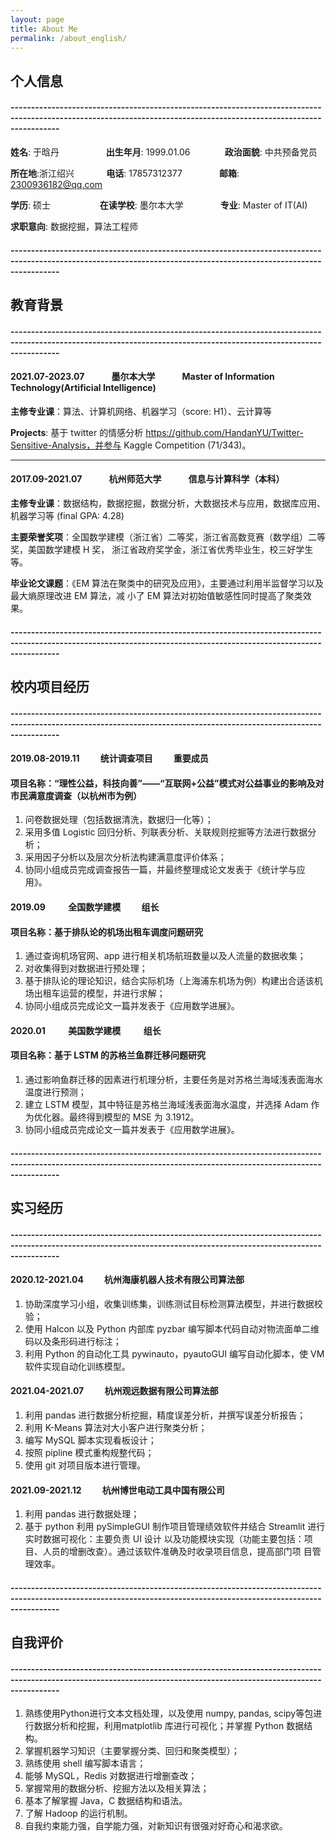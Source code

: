 ```yaml
---
layout: page
title: About Me 
permalink: /about_english/
---
```

## 个人信息
#### --------------------------------------------------------------------------------------------------------------------------------------------------------------------

**姓名**: 于晗丹 &nbsp;&nbsp;&nbsp;&nbsp;&nbsp;&nbsp;&nbsp;&nbsp;&nbsp;&nbsp;&nbsp;&nbsp;&nbsp;&nbsp;&nbsp;&nbsp;&nbsp; **出生年月**: 1999.01.06 &nbsp;&nbsp;&nbsp;&nbsp;&nbsp;&nbsp;&nbsp;&nbsp;&nbsp;&nbsp;&nbsp;&nbsp; **政治面貌**: 中共预备党员

**所在地**:浙江绍兴          &nbsp;&nbsp;&nbsp;&nbsp;&nbsp;&nbsp;&nbsp;&nbsp;&nbsp;&nbsp;&nbsp;&nbsp;**电话**: 17857312377         &nbsp;&nbsp;&nbsp;&nbsp;&nbsp;&nbsp;&nbsp;&nbsp;&nbsp;&nbsp;&nbsp;&nbsp;&nbsp;&nbsp;**邮箱**: 2300936182@qq.com

**学历**: 硕士 &nbsp;&nbsp;&nbsp;&nbsp;&nbsp;&nbsp;&nbsp;&nbsp;&nbsp;&nbsp;&nbsp;&nbsp;&nbsp;&nbsp;&nbsp;&nbsp; &nbsp; **在读学校**: 墨尔本大学  &nbsp;&nbsp;&nbsp;&nbsp;&nbsp;&nbsp;&nbsp;&nbsp;&nbsp;&nbsp;&nbsp;&nbsp;&nbsp; **专业**: Master of IT(AI)

**求职意向**: 数据挖掘，算法工程师

#### --------------------------------------------------------------------------------------------------------------------------------------------------------------------

## 教育背景
#### --------------------------------------------------------------------------------------------------------------------------------------------------------------------

#### 2021.07-2023.07 &nbsp;&nbsp;&nbsp;&nbsp;&nbsp;&nbsp;&nbsp;&nbsp;&nbsp;&nbsp;&nbsp;&nbsp;墨尔本大学&nbsp;&nbsp;&nbsp;&nbsp;&nbsp;&nbsp;&nbsp;&nbsp;&nbsp;&nbsp;&nbsp;&nbsp; Master of Information Technology(Artificial Intelligence) 

**主修专业课**：算法、计算机网络、机器学习（score: H1）、云计算等 

**Projects**: 基于 twitter 的情感分析 https://github.com/HandanYU/Twitter-Sensitive-Analysis，并参与 Kaggle Competition (71/343)。 

------------------

#### 2017.09-2021.07&nbsp;&nbsp;&nbsp;&nbsp;&nbsp;&nbsp;&nbsp;&nbsp;&nbsp;&nbsp;&nbsp;&nbsp; 杭州师范大学 &nbsp;&nbsp;&nbsp;&nbsp;&nbsp;&nbsp;&nbsp;&nbsp;&nbsp;&nbsp;&nbsp;&nbsp;信息与计算科学（本科） 

**主修专业课**：数据结构，数据挖掘，数据分析，大数据技术与应用，数据库应用、机器学习等 (final GPA: 4.28) 

**主要荣誉奖项**：全国数学建模（浙江省）二等奖，浙江省高数竞赛（数学组）二等奖，美国数学建模 H 奖， 浙江省政府奖学金，浙江省优秀毕业生，校三好学生等。 

**毕业论文课题**：《EM 算法在聚类中的研究及应用》，主要通过利用半监督学习以及最大熵原理改进 EM 算法，减 小了 EM 算法对初始值敏感性同时提高了聚类效果。

#### --------------------------------------------------------------------------------------------------------------------------------------------------------------------

## 校内项目经历
#### --------------------------------------------------------------------------------------------------------------------------------------------------------------------

#### 2019.08-2019.11&nbsp;&nbsp;&nbsp;&nbsp;&nbsp;&nbsp;&nbsp;&nbsp;&nbsp; 统计调查项目 &nbsp;&nbsp;&nbsp;&nbsp;&nbsp;&nbsp;&nbsp;&nbsp; 重要成员
#### 项目名称：“理性公益，科技向善”——“互联网+公益”模式对公益事业的影响及对市民满意度调查（以杭州市为例） 

1. 问卷数据处理（包括数据清洗，数据归一化等）； 
2. 采用多值 Logistic 回归分析、列联表分析、关联规则挖掘等方法进行数据分析； 
3. 采用因子分析以及层次分析法构建满意度评价体系； 
4. 协同小组成员完成调查报告一篇，并最终整理成论文发表于《统计学与应用》。 

#### 2019.09 &nbsp;&nbsp;&nbsp;&nbsp;&nbsp;&nbsp;&nbsp;&nbsp;&nbsp; 全国数学建模&nbsp;&nbsp;&nbsp;&nbsp;&nbsp;&nbsp;&nbsp;&nbsp;&nbsp;  组长 
#### 项目名称：基于排队论的机场出租车调度问题研究 
1. 通过查询机场官网、app 进行相关机场航班数量以及人流量的数据收集； 
2. 对收集得到对数据进行预处理； 
3. 基于排队论的理论知识，结合实际机场（上海浦东机场为例）构建出合适该机场出租车运营的模型，并进行求解； 
4. 协同小组成员完成论文一篇并发表于《应用数学进展》。 

#### 2020.01 &nbsp;&nbsp;&nbsp;&nbsp;&nbsp;&nbsp;&nbsp;&nbsp;&nbsp; 美国数学建模 &nbsp;&nbsp;&nbsp;&nbsp;&nbsp;&nbsp;&nbsp;&nbsp;&nbsp; 组长 
#### 项目名称：基于 LSTM 的苏格兰鱼群迁移问题研究
1. 通过影响鱼群迁移的因素进行机理分析，主要任务是对苏格兰海域浅表面海水温度进行预测； 
2. 建立 LSTM 模型，其中特征是苏格兰海域浅表面海水温度，并选择 Adam 作为优化器。最终得到模型的 MSE 为 3.1912。 
3. 协同小组成员完成论文一篇并发表于《应用数学进展》。

#### --------------------------------------------------------------------------------------------------------------------------------------------------------------------

## 实习经历
#### --------------------------------------------------------------------------------------------------------------------------------------------------------------------

#### 2020.12-2021.04 &nbsp;&nbsp;&nbsp;&nbsp;&nbsp;&nbsp;&nbsp;&nbsp;&nbsp;杭州海康机器人技术有限公司算法部
1. 协助深度学习小组，收集训练集，训练测试目标检测算法模型，并进行数据校验； 
2. 使用 Halcon 以及 Python 内部库 pyzbar 编写脚本代码自动对物流面单二维码以及条形码进行标注； 
3. 利用 Python 的自动化工具 pywinauto，pyautoGUI 编写自动化脚本，使 VM 软件实现自动化训练模型。 

#### 2021.04-2021.07 &nbsp;&nbsp;&nbsp;&nbsp;&nbsp;&nbsp;&nbsp;&nbsp;&nbsp;杭州观远数据有限公司算法部 
1. 利用 pandas 进行数据分析挖掘，精度误差分析，并撰写误差分析报告；
2. 利用 K-Means 算法对大小客户进行聚类分析； 
3. 编写 MySQL 脚本实现看板设计； 
4. 按照 pipline 模式重构规整代码； 
5. 使用 git 对项目版本进行管理。 

#### 2021.09-2021.12 &nbsp;&nbsp;&nbsp;&nbsp;&nbsp;&nbsp;&nbsp;&nbsp;&nbsp;杭州博世电动工具中国有限公司 
1. 利用 pandas 进行数据处理； 
2. 基于 python 利用 pySimpleGUI 制作项目管理绩效软件并结合 Streamlit 进行实时数据可视化：主要负责 UI 设计 以及功能模块实现（功能主要包括：项目、人员的增删改查）。通过该软件准确及时收录项目信息，提高部门项 目管理效率。

#### --------------------------------------------------------------------------------------------------------------------------------------------------------------------

## 自我评价 
#### --------------------------------------------------------------------------------------------------------------------------------------------------------------------

1. 熟练使用Python进行文本文档处理，以及使用 numpy, pandas, scipy等包进行数据分析和挖掘，利用matplotlib 库进行可视化；并掌握 Python 数据结构。 
2. 掌握机器学习知识（主要掌握分类、回归和聚类模型）； 
3. 熟练使用 shell 编写脚本语言； 
4. 能够 MySQL，Redis 对数据进行增删查改； 
5. 掌握常用的数据分析、挖掘方法以及相关算法； 
6. 基本了解掌握 Java，C 数据结构和语法。 
7. 了解 Hadoop 的运行机制。 
8. 自我约束能力强，自学能力强，对新知识有很强对好奇心和渴求欲。
